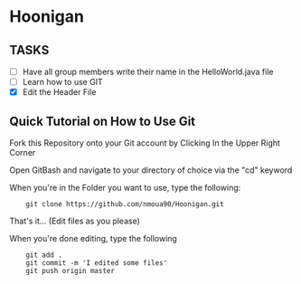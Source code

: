 # Hoonigan 

TASKS
----------
- [ ] Have all group members write their name in the HelloWorld.java file
- [ ] Learn how to use GIT
- [x] Edit the Header File 

Quick Tutorial on How to Use Git 
------------------------------------
Fork this Repository onto your Git account by Clicking In the Upper Right Corner
	
Open GitBash and navigate to your directory of choice via the "cd" keyword
	
When you're in the Folder you want to use, type the following:

		git clone https://github.com/nmoua90/Hoonigan.git
	
That's it... (Edit files as you please)
	
When you're done editing, type the following

		git add .
		git commit -m 'I edited some files'
		git push origin master